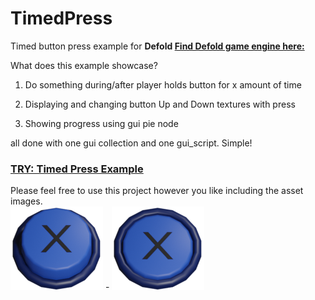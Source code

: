 # TimedPress
 Timed button press example for **Defold
 [Find Defold game engine here:](https://defold.com/)**
 
 What does this example showcase?
 
 
 1. Do something during/after player holds button for x amount of time
 
 2. Displaying and changing button Up and Down textures with press
 
 3. Showing progress using gui pie node
 
 all done with one gui collection and one gui_script. Simple!
 
 ### **[TRY: Timed Press Example](https://flexyourbrain.github.io/TimedPress/)**
 
 Please feel free to use this project however you like including the asset images.\
 ![Up](/images/buttonUp.png) - ![Up](/images/buttonDown.png)

